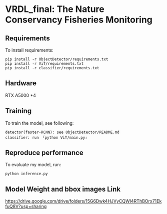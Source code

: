 # VRDL_final: The Nature Conservancy Fisheries Monitoring

## Requirements

To install requirements:

```setup
pip install -r ObjectDetector/requirements.txt
pip install -r ViT/requirements.txt
pip install -r classifier/requirements.txt
```

## Hardware

RTX A5000 *4

## Training

To train the model, see following:

```
detector(faster-RCNN): see ObjectDetector/README.md
classifier: run 「python ViT/main.py」
```

## Reproduce performance
To evaluate my model, run:

```eval
python inference.py
```
## Model Weight and bbox images Link
https://drive.google.com/drive/folders/15G6Dwk4HJVyCQWI4RThBOrx71EkfuQ8V?usp=sharing
